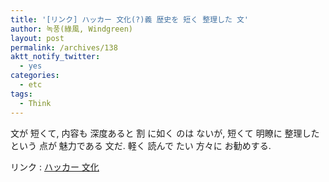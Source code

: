 ```yaml
---
title: '[リンク] ハッカー 文化(?)義 歴史を 短く 整理した 文'
author: 녹풍(綠風, Windgreen)
layout: post
permalink: /archives/138
aktt_notify_twitter:
  - yes
categories:
  - etc
tags:
  - Think
---
```

文が 短くて, 内容も 深度あると 割 に如く のは ないが, 短くて 明瞭に 整理したという 点が 魅力である 文だ. 軽く 読んで たい 方々に お勧めする.

リンク : <a href="http://blog.naver.com/arlein/90077731068" target="_blank">ハッカー 文化</a>